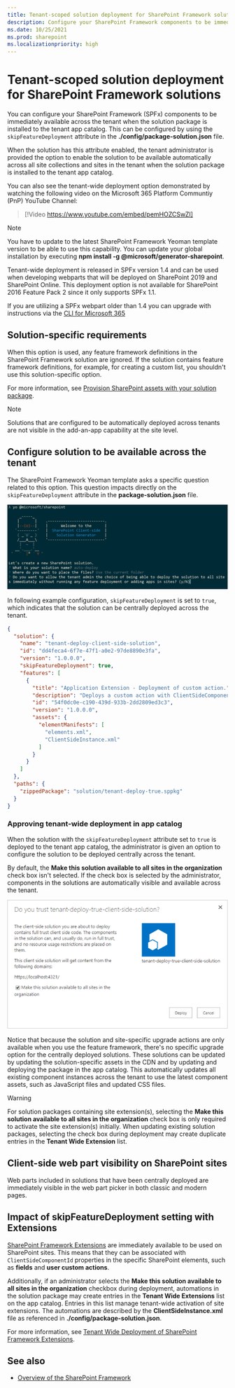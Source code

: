 ```yaml
---
title: Tenant-scoped solution deployment for SharePoint Framework solutions
description: Configure your SharePoint Framework components to be immediately available across the tenant when the solution package is installed to the tenant app catalog.
ms.date: 10/25/2021
ms.prod: sharepoint
ms.localizationpriority: high
---
```

# Tenant-scoped solution deployment for SharePoint Framework solutions

You can configure your SharePoint Framework (SPFx) components to be immediately available across the tenant when the solution package is installed to the tenant app catalog. This can be configured by using the `skipFeatureDeployment` attribute in the **./config/package-solution.json** file.

When the solution has this attribute enabled, the tenant administrator is provided the option to enable the solution to be available automatically across all site collections and sites in the tenant when the solution package is installed to the tenant app catalog.

You can also see the tenant-wide deployment option demonstrated by watching the following video on the Microsoft 365 Platform Communtiy (PnP) YouTube Channel:

> [!Video https://www.youtube.com/embed/pemHOZCSwZI]

> [!NOTE]
> You have to update to the latest SharePoint Framework Yeoman template version to be able to use this capability. You can update your global installation by executing **npm install -g @microsoft/generator-sharepoint**.
>
> Tenant-wide deployment is released in SPFx version 1.4 and can be used when developing webparts that will be deployed on SharePoint 2019 and SharePoint Online. This deployment option is not available for SharePoint 2016 Feature Pack 2 since it only supports SPFx 1.1.
>
> If you are utilizing a SPFx webpart older than 1.4 you can upgrade with instructions via the [CLI for Microsoft 365](https://aka.ms/o365cli)

## Solution-specific requirements

When this option is used, any feature framework definitions in the SharePoint Framework solution are ignored. If the solution contains feature framework definitions, for example, for creating a custom list, you shouldn't use this solution-specific option.

For more information, see [Provision SharePoint assets with your solution package](./toolchain/provision-sharepoint-assets.md).

> [!NOTE]
> Solutions that are configured to be automatically deployed across tenants are not visible in the add-an-app capability at the site level.

## Configure solution to be available across the tenant

The SharePoint Framework Yeoman template asks a specific question related to this option. This question impacts directly on the `skipFeatureDeployment` attribute in the **package-solution.json** file.

![Yeoman question around tenant deployed option](../images/tenant-deploy-yeoman.png)

In following example configuration, `skipFeatureDeployment` is set to `true`, which indicates that the solution can be centrally deployed across the tenant.

```json
{
  "solution": {
    "name": "tenant-deploy-client-side-solution",
    "id": "dd4feca4-6f7e-47f1-a0e2-97de8890e3fa",
    "version": "1.0.0.0",
    "skipFeatureDeployment": true,
    "features": [
      {
        "title": "Application Extension - Deployment of custom action.",
        "description": "Deploys a custom action with ClientSideComponentId association",
        "id": "54f0dc0e-c190-439d-933b-2dd2809ed3c3",
        "version": "1.0.0.0",
        "assets": {
          "elementManifests": [
            "elements.xml",
            "ClientSideInstance.xml"
          ]
        }
      }
    ]
  },
  "paths": {
    "zippedPackage": "solution/tenant-deploy-true.sppkg"
  }
}
```

### Approving tenant-wide deployment in app catalog

When the solution with the `skipFeatureDeployment` attribute set to `true` is deployed to the tenant app catalog, the administrator is given an option to configure the solution to be deployed centrally across the tenant.

By default, the **Make this solution available to all sites in the organization** check box isn't selected. If the check box is selected by the administrator, components in the solutions are automatically visible and available across the tenant.

![The "Make this solution available to all sites in the organization" setting is visible when solution is deployed to app catalog](../images/tenant-deploy-app-catalog.png)

Notice that because the solution and site-specific upgrade actions are only available when you use the feature framework, there's no specific upgrade option for the centrally deployed solutions. These solutions can be updated by updating the solution-specific assets in the CDN and by updating and deploying the package in the app catalog. This automatically updates all existing component instances across the tenant to use the latest component assets, such as JavaScript files and updated CSS files.

> [!WARNING]
> For solution packages containing site extension(s), selecting the **Make this solution available to all sites in the organization** check box is only required to activate the site extension(s) initially. When updating existing solution packages, selecting the check box during deployment may create duplicate entries in the  **Tenant Wide Extension** list.

## Client-side web part visibility on SharePoint sites

Web parts included in solutions that have been centrally deployed are immediately visible in the web part picker in both classic and modern pages.

## Impact of skipFeatureDeployment setting with Extensions

[SharePoint Framework Extensions](./extensions/overview-extensions.md) are immediately available to be used on SharePoint sites. This means that they can be associated with `ClientSideComponentId` properties in the specific SharePoint elements, such as **fields** and **user custom actions**.

Additionally, if an administrator selects the **Make this solution available to all sites in the organization** checkbox during deployment, automations in the solution package may create entries in the **Tenant Wide Extensions** list on the app catalog. Entries in this list manage tenant-wide activation of site extensions. The automations are described by the **ClientSideInstance.xml** file as referenced in **./config/package-solution.json**.

For more information, see [Tenant Wide Deployment of SharePoint Framework Extensions](./extensions/basics/tenant-wide-deployment-extensions.md).

## See also

- [Overview of the SharePoint Framework](sharepoint-framework-overview.md)
